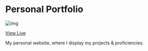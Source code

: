 # Personal Portfolio

![img](https://user-images.githubusercontent.com/18350557/125624788-c93b20f8-9b70-45e1-931e-3a5d9c74fda0.png)

[View Live](https://paytonpierce.dev/)

My personal website, where I display my projects & proficiencies. 
